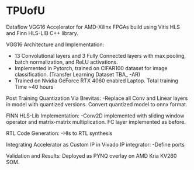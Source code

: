 # TPUofU
Dataflow VGG16 Accelerator for AMD-Xilinx FPGAs build using Vitis HLS and Finn HLS-LIB C++ library.


VGG16 Architecture and Implementation:
- 13 Convolutional layers and 3 Fully Connected layers with max pooling, batch normalization, and ReLU activations. 
- Implemented in Pytorch, trained on CIFAR100 dataset for image classification. (Transfer Learning Dataset TBA_ -AR)
- Trained on Nvidia GeForce RTX 4060 enabled Laptop. Total training Time ~40 hours

Post Training Quantization Via Brevitas:
-Replace all Conv and Linear layers in model with quantized versions. Convert quantized model to onnx format. 


FINN HLS-Lib Implementation:
-Conv2D implemented with sliding window operator and matrix-matrix multiplication. FC layer implemented as before. 

RTL Code Generation:
-Hls to RTL synthesis


Integrating Accelerator as Custom IP in Vivado IP integrator:
-Define ports



Validation and Results:
Deployed as PYNQ overlay on AMD Kria KV260 SOM. 
